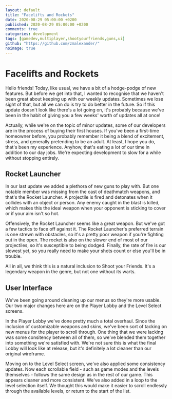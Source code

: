 ```yaml
---
layout: default
title: "Facelifts and Rockets"
date: 2020-08-29 05:00:00 +0200
published: 2020-08-29 05:00:00 +0200
comments: true
categories: development
tags: [gamedev,multiplayer,shootyourfriends,guns,ui]
github: "https://github.com/zmalexander/"
noimage: true
---
```

# Facelifts and Rockets
Hello friends! Today, like usual, we have a bit of a hodge-podge of new features.<!--more-->
But before we get into that, I wanted to recognise that we haven't been great about keeping up with our weekly updates. Sometimes we lose sight of that, but all we can do is try to do better in the future. So if this update doesn't look like there's a lot going on, it's probably because we've been in the habit of giving you a few weeks' worth of updates all at once!

Actually, while we're on the topic of minor updates, some of our developers are in the process of buying their first houses. If you've been a first-time homeowner before, you probably remember it being a blend of excitement, stress, and generally pretending to be an adult. At least, I hope you do, that's been my experience. Anyhow, that's eating a lot of our time in addition to our day jobs. We're expecting development to slow for a while without stopping entirely.

## Rocket Launcher
In our last update we added a plethora of new guns to play with. But one notable member was missing from the cast of deathmatch weapons, and that's the Rocket Launcher. A projectile is fired and detonates when it collides with an object or person. Any enemy caught in the blast is killed, which makes this the ideal weapon when your opponent is sticking to cover or if your aim isn't so hot.

Offensively, the Rocket Launcher seems like a great weapon. But we've got a few tactics to face off against it. The Rocket Launcher's preferred terrain is one strewn with obstacles, so it's a pretty poor weapon if you're fighting out in the open. The rocket is also on the slower end of most of our projectiles, so it's susceptible to being dodged. Finally, the rate of fire is our slowest yet, so you really need to make your shots count or else you'll be in trouble.

All in all, we think this is a natural inclusion to Shoot your Friends. It's a legendary weapon in the genre, but not one without its warts.

## User Interface
We've been going around cleaning up our menus so they're more usable. Our two major changes here are on the Player Lobby and the Level Select screens.

In the Player Lobby we've done pretty much a total overhaul. Since the inclusion of customizable weapons and skins, we've been sort of tacking on new menus for the player to scroll through. One thing that we were lacking was some consitency between all of them, so we've blended them together into something we're satisfied with. We're not sure this is what the final Lobby will look like at release, but it's definitely a lot cleaner than our original wireframe.

Moving on to the Level Select screen, we've also applied some consistency updates. Now each scrollable field - such as game modes and the levels themselves - follows the same design as in the rest of our game. This appears cleaner and more consistent. We've also added in a loop to the level selection itself. We thought this would make it easier to scroll endlessly through the available levels, or return to the start of the list.


